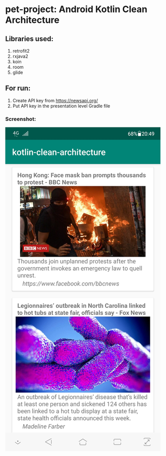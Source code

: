 # pet-project: Android Kotlin Clean Architecture 

## Libraries used:
1. retrofit2
2. rxjava2
3. koin
4. room
5. glide

## For run:
1. Create API key from https://newsapi.org/
2. Put API key in the presentation level Gradle file

### Screenshot:
![Screenshot](Screenshot_android-kotlin-clean_architecture.jpg)
